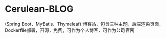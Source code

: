 # Cerulean-BLOG
(Spring Boot、MyBatis、Thymeleaf) 博客站，包含三种主题，后端渲染页面，Dockerfile部署，开源，免费，可作为个人博客，可作为公司官网
